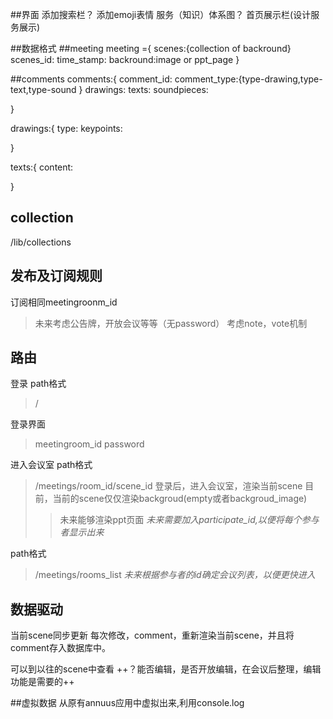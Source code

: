 ##界面
添加搜索栏？
添加emoji表情
服务（知识）体系图？
首页展示栏(设计服务展示)

##数据格式
##meeting
meeting ={
scenes:{collection of backround}
scenes_id:
time_stamp:
backround:image or ppt_page
}

##comments
comments:{
	comment_id:
	comment_type:{type-drawing,type-text,type-sound }
	drawings:
	texts:
	soundpieces:

}

drawings:{
	type:
	keypoints:

}

texts:{
	content:

}

## collection
/lib/collections

## 发布及订阅规则

订阅相同meetingroonm_id
>未来考虑公告牌，开放会议等等（无password）
>考虑note，vote机制

## 路由
登录
path格式
>/

登录界面
>meetingroom_id
>password

进入会议室
path格式
>/meetings/room_id/scene_id
登录后，进入会议室，渲染当前scene
目前，当前的scene仅仅渲染backgroud(empty或者backgroud_image)
>>未来能够渲染ppt页面
>>*未来需要加入participate_id,以便将每个参与者显示出来*

path格式
>/meetings/rooms_list
*未来根据参与者的id确定会议列表，以便更快进入*

## 数据驱动
当前scene同步更新
每次修改，comment，重新渲染当前scene，并且将comment存入数据库中。

可以到以往的scene中查看
++？能否编辑，是否开放编辑，在会议后整理，编辑功能是需要的++


##虚拟数据
从原有annuus应用中虚拟出来,利用console.log



